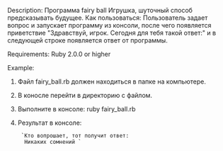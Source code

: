 Description: Программа fairy ball
Игрушка, шуточный способ предсказывать будущее.
Как пользоваться: Пользователь задает вопрос и запускает программу из 
консоли, после чего появляется приветствие "Здравствуй, игрок. Сегодня для тебя такой ответ:"
и в следующей строке появляется ответ от программы.

Requirements:
Ruby 2.0.0 or higher

Example:
1. Файл fairy_ball.rb должен находиться в папке на компьютере.
2. В коносле перейти в директорию с файлом.
2. Выполните в консоле: ruby fairy_ball.rb
3. Результат в консоле:

        `Кто вопрошает, тот получит ответ:
         Никаких сомнений `




